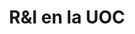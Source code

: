 ---
slug: solucio_tec_1
title: R&I en la UOC
general:
  - nom_solucio: nom_solucio_es
    text_breu: text_es
    img_background: 
    tipologia: 
    sector: 
    centre: 
    logo: 
    keywords: 
    xarxes:
      - xarxa: 
        address: 
sobre_tecnologia:
  - titol: 
    descripcio:
    docs_rel:
      - path:
        url: 
        size: 
        type:  
aspectes_innovadors:
  - titol: 
    descripcio:
    docs_rel:
      - path:
        url: 
        size: 
        type:  
aplicacions:
  - titol: 
    descripcio:
    docs_rel:
      - path:
        url: 
        size: 
        type: 
grups_recerca:
  - grups:
    investigadors:
contacte: 
  - text: 
    address: 
    telefon: 
    email: 
---